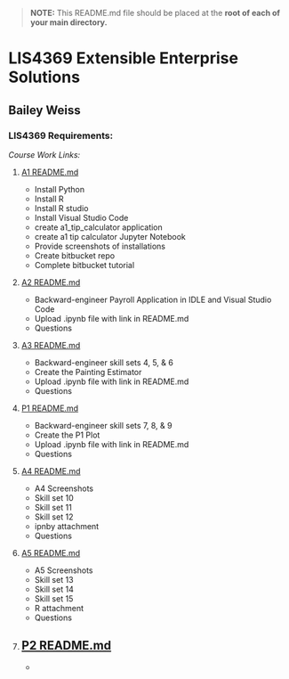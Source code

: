> **NOTE:** This README.md file should be placed at the **root of each of your main directory.**

# LIS4369 Extensible Enterprise Solutions

## Bailey Weiss

### LIS4369 Requirements:

*Course Work Links:*

1. [A1 README.md](a1/README.md "My A1 README.md file")
    - Install Python
    - Install R
    - Install R studio
    - Install Visual Studio Code
    - create a1_tip_calculator application
    - create a1 tip calculator Jupyter Notebook
    - Provide screenshots of installations
    - Create bitbucket repo
    - Complete bitbucket tutorial
  
2. [A2 README.md](a2/README.md "My A2 README.md file")
    - Backward-engineer Payroll Application in IDLE and Visual Studio Code
    - Upload .ipynb file with link in README.md
    - Questions

3. [A3 README.md](a3/README.md "My A3 README.md file")
    - Backward-engineer skill sets 4, 5, & 6
    - Create the Painting Estimator 
    - Upload .ipynb file with link in README.md
    - Questions


4. [P1 README.md](p1/README.md "My P1 README.md file")
    - Backward-engineer skill sets 7, 8, & 9
    - Create the P1 Plot 
    - Upload .ipynb file with link in README.md
    - Questions

5. [A4 README.md](a4/README.md "My A4 README.md file")
    - A4 Screenshots
    - Skill set 10
    - Skill set 11
    - Skill set 12
    - ipnby attachment
    - Questions

6. [A5 README.md](a5/README.md "My A5 README.md file")
    - A5 Screenshots
    - Skill set 13
    - Skill set 14
    - Skill set 15
    - R attachment
    - Questions

7. [P2 README.md](p2/README.md "My P2 README.md file")
    - 
    - 

